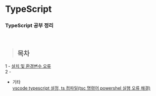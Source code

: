 TypeScript
==============

### TypeScript 공부 정리

<br/>

> ## 목차 <br>
 1 - [설치 및 환경변수 오류](https://github.com/Kalph/TypeScript/blob/master/TypeScript/1_Install(TypeScript%2C%20NPM%2C%20NVM).md) <br/>
 2 - []() <br/> 
  
  
* 기타 <br/>
 [﻿vscode typescript 설정, ts 컴파일(tsc 명령어 powershel 실행 오류 해결)](https://github.com/Kalph/TypeScript/blob/master/%EA%B8%B0%ED%83%80/1_vscode%20on%20typescript_tsc%20command%20error.md) <br/>
 []()<br>
 


